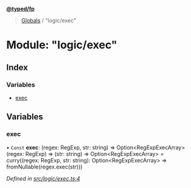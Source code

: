 **[@typed/fp](../README.md)**

> [Globals](../globals.md) / "logic/exec"

# Module: "logic/exec"

## Index

### Variables

* [exec](_logic_exec_.md#exec)

## Variables

### exec

• `Const` **exec**: (regex: RegExp, str: string) => Option\<RegExpExecArray>(regex: RegExp) => (str: string) => Option\<RegExpExecArray> = curry((regex: RegExp, str: string): Option\<RegExpExecArray> => fromNullable(regex.exec(str)))

*Defined in [src/logic/exec.ts:4](https://github.com/TylorS/typed-fp/blob/41076ce/src/logic/exec.ts#L4)*
